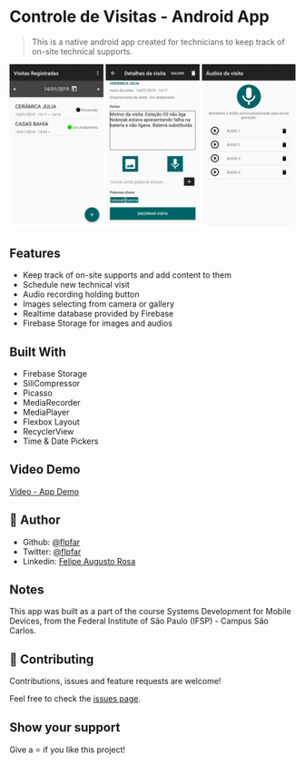 
# Controle de Visitas - Android App

> This is a native android app created for technicians to keep track of on-site technical supports.

![screenshot](screeshot.png)

## Features

- Keep track of on-site supports and add content to them
- Schedule new technical visit
- Audio recording holding button
- Images selecting from camera or gallery
- Realtime database provided by Firebase
- Firebase Storage for images and audios

## Built With

- Firebase Storage
- SiliCompressor
- Picasso
- MediaRecorder
- MediaPlayer
- Flexbox Layout
- RecyclerView
- Time & Date Pickers

## Video Demo

[Video - App Demo](https://www.youtube.com/watch?v=TzI9oUu-F_8)

## 👤 Author 

- Github: [@flpfar](https://github.com/flpfar)
- Twitter: [@flpfar](https://twitter.com/flpfar)
- Linkedin: [Felipe Augusto Rosa](https://www.linkedin.com/in/felipe-augusto-rosa-7b96a4b1)

## Notes

This app was built as a part of the course Systems Development for Mobile Devices, from the Federal Institute of São Paulo (IFSP) - Campus São Carlos.

## 🤝 Contributing

Contributions, issues and feature requests are welcome!

Feel free to check the [issues page](issues/).

## Show your support

Give a ⭐️ if you like this project!
